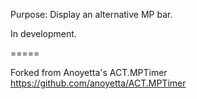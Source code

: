 Purpose: Display an alternative MP bar.

In development.

=====

Forked from Anoyetta's ACT.MPTimer
https://github.com/anoyetta/ACT.MPTimer
